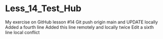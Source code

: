 # Less_14_Test_Hub
My exercise on GitHub lesson #14 
Git push origin main and UPDATE locally
Added a fourth line
Added this line remotely and locally twice
Edit a sixth line local conflict
